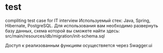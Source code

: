 # test
compliting test case for IT interview
Используемый стек:
Java, Spring, Hibernate, PostgreSQL.
Для использования вам необходимо развернуть базу данных, схема которой вы сможете найти здесь:
src/main/resources/db/migration/init-schema.sql

Доступ к реализованным функциям осуществяется через Swagger.ui
